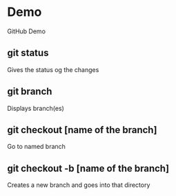 # Demo

GitHub Demo

## git status
Gives the status og the changes

## git branch
Displays branch(es)

## git checkout [name of the branch]
Go to named branch

## git checkout -b [name of the branch]
Creates a new branch and goes into that directory
